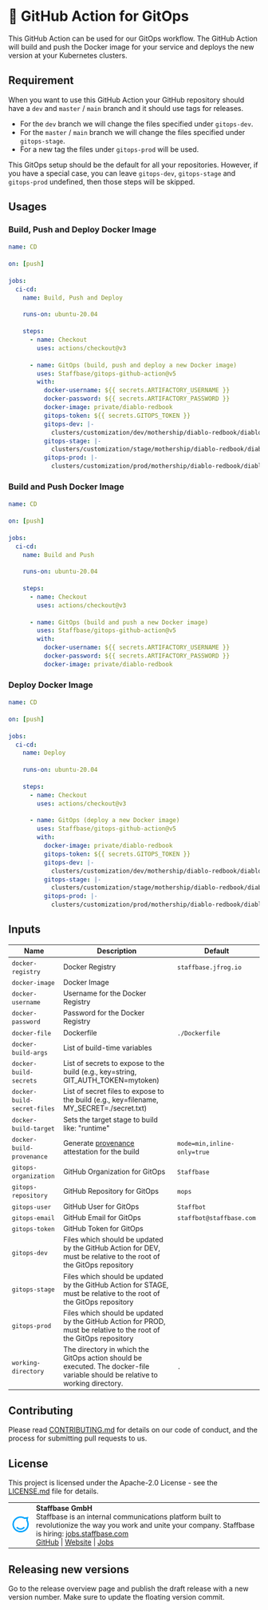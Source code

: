 # 🚀 GitHub Action for GitOps

This GitHub Action can be used for our GitOps workflow.
The GitHub Action will build and push the Docker image for your service and deploys the new version at your Kubernetes clusters.

## Requirement

When you want to use this GitHub Action your GitHub repository should have a `dev` and `master` / `main` branch and it should use tags for releases.

- For the `dev` branch we will change the files specified under `gitops-dev`.
- For the `master` / `main` branch we will change the files specified under `gitops-stage`.
- For a new tag the files under `gitops-prod` will be used.

This GitOps setup should be the default for all your repositories.
However, if you have a special case, you can leave `gitops-dev`, `gitops-stage` and `gitops-prod` undefined, then those steps will be skipped.

## Usages

### Build, Push and Deploy Docker Image

```yaml
name: CD

on: [push]

jobs:
  ci-cd:
    name: Build, Push and Deploy

    runs-on: ubuntu-20.04

    steps:
      - name: Checkout
        uses: actions/checkout@v3

      - name: GitOps (build, push and deploy a new Docker image)
        uses: Staffbase/gitops-github-action@v5
        with:
          docker-username: ${{ secrets.ARTIFACTORY_USERNAME }}
          docker-password: ${{ secrets.ARTIFACTORY_PASSWORD }}
          docker-image: private/diablo-redbook
          gitops-token: ${{ secrets.GITOPS_TOKEN }}
          gitops-dev: |-
            clusters/customization/dev/mothership/diablo-redbook/diablo-redbook-helm.yaml spec.template.spec.containers.redbook.image
          gitops-stage: |-
            clusters/customization/stage/mothership/diablo-redbook/diablo-redbook-helm.yaml spec.template.spec.containers.redbook.image
          gitops-prod: |-
            clusters/customization/prod/mothership/diablo-redbook/diablo-redbook-helm.yaml spec.template.spec.containers.redbook.image
```

### Build and Push Docker Image

```yaml
name: CD

on: [push]

jobs:
  ci-cd:
    name: Build and Push

    runs-on: ubuntu-20.04

    steps:
      - name: Checkout
        uses: actions/checkout@v3

      - name: GitOps (build and push a new Docker image)
        uses: Staffbase/gitops-github-action@v5
        with:
          docker-username: ${{ secrets.ARTIFACTORY_USERNAME }}
          docker-password: ${{ secrets.ARTIFACTORY_PASSWORD }}
          docker-image: private/diablo-redbook
```

### Deploy Docker Image

```yaml
name: CD

on: [push]

jobs:
  ci-cd:
    name: Deploy

    runs-on: ubuntu-20.04

    steps:
      - name: Checkout
        uses: actions/checkout@v3

      - name: GitOps (deploy a new Docker image)
        uses: Staffbase/gitops-github-action@v5
        with:
          docker-image: private/diablo-redbook
          gitops-token: ${{ secrets.GITOPS_TOKEN }}
          gitops-dev: |-
            clusters/customization/dev/mothership/diablo-redbook/diablo-redbook-helm.yaml spec.template.spec.containers.redbook.image
          gitops-stage: |-
            clusters/customization/stage/mothership/diablo-redbook/diablo-redbook-helm.yaml spec.template.spec.containers.redbook.image
          gitops-prod: |-
            clusters/customization/prod/mothership/diablo-redbook/diablo-redbook-helm.yaml spec.template.spec.containers.redbook.image
```

## Inputs

| Name                        | Description                                                                                                                    | Default                     |
|-----------------------------|--------------------------------------------------------------------------------------------------------------------------------|-----------------------------|
| `docker-registry`           | Docker Registry                                                                                                                | `staffbase.jfrog.io`        |
| `docker-image`              | Docker Image                                                                                                                   |                             |
| `docker-username`           | Username for the Docker Registry                                                                                               |                             |
| `docker-password`           | Password for the Docker Registry                                                                                               |                             |
| `docker-file`               | Dockerfile                                                                                                                     | `./Dockerfile`              |
| `docker-build-args`         | List of build-time variables                                                                                                   |                             |
| `docker-build-secrets`      | List of secrets to expose to the build (e.g., key=string, GIT_AUTH_TOKEN=mytoken)                                              |                             |
| `docker-build-secret-files` | List of secret files to expose to the build (e.g., key=filename, MY_SECRET=./secret.txt)                                       |                             |
| `docker-build-target`       | Sets the target stage to build like: "runtime"                                                                                 |                             |
| `docker-build-provenance`   | Generate [provenance](https://docs.docker.com/build/attestations/slsa-provenance/) attestation for the build                   | `mode=min,inline-only=true` |
| `gitops-organization`       | GitHub Organization for GitOps                                                                                                 | `Staffbase`                 |
| `gitops-repository`         | GitHub Repository for GitOps                                                                                                   | `mops`                      |
| `gitops-user`               | GitHub User for GitOps                                                                                                         | `Staffbot`                  |
| `gitops-email`              | GitHub Email for GitOps                                                                                                        | `staffbot@staffbase.com`    |
| `gitops-token`              | GitHub Token for GitOps                                                                                                        |                             |
| `gitops-dev`                | Files which should be updated by the GitHub Action for DEV, must be relative to the root of the GitOps repository              |                             |
| `gitops-stage`              | Files which should be updated by the GitHub Action for STAGE, must be relative to the root of the GitOps repository            |                             |
| `gitops-prod`               | Files which should be updated by the GitHub Action for PROD, must be relative to the root of the GitOps repository             |                             |
| `working-directory`         | The directory in which the GitOps action should be executed. The docker-file variable should be relative to working directory. | `.`                         |

## Contributing

Please read [CONTRIBUTING.md](CONTRIBUTING.md) for details on our code of conduct, and the process for submitting pull requests to us.

## License

This project is licensed under the Apache-2.0 License - see the [LICENSE.md](LICENSE) file for details.

<table>
  <tr>
    <td>
      <img src="docs/assets/images/staffbase.png" alt="Staffbase GmbH" width="96" />
    </td>
    <td>
      <b>Staffbase GmbH</b>
      <br />Staffbase is an internal communications platform built to revolutionize the way you work and unite your company. Staffbase is hiring: <a href="https://jobs.staffbase.com" target="_blank" rel="noreferrer">jobs.staffbase.com</a>
      <br /><a href="https://github.com/Staffbase" target="_blank" rel="noreferrer">GitHub</a> | <a href="https://staffbase.com/" target="_blank" rel="noreferrer">Website</a> | <a href="https://jobs.staffbase.com" target="_blank" rel="noreferrer">Jobs</a>
    </td>
  </tr>
</table>

## Releasing new versions

Go to the release overview page and publish the draft release with a new version number.
Make sure to update the floating version commit.
